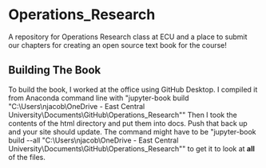 # Operations_Research
A repository for Operations Research class at ECU and a place to submit our chapters for creating an open source text book for the course!

## Building The Book
To build the book, I worked at the office using GitHub Desktop.  I compiled it from Anaconda command line with "jupyter-book build "C:\Users\njacob\OneDrive - East Central University\Documents\GitHub\Operations_Research""  Then I took the contents of the html directory and put them into docs.  Push that back up and your site should update.  The command might have to be "jupyter-book build --all "C:\Users\njacob\OneDrive - East Central University\Documents\GitHub\Operations_Research"" to get it to look at **all** of the files.

